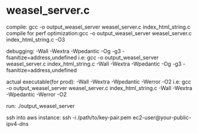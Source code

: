 # weasel_server.c

compile: gcc -o output_weasel_server weasel_server.c index_html_string.c
compile for perf optimization:gcc -o output_weasel_server weasel_server.c index_html_string.c -O3

debugging:
-Wall -Wextra -Wpedantic -Og -g3 -fsanitize=address,undefined i.e: gcc -o output_weasel_server weasel_server.c index_html_string.c -Wall -Wextra -Wpedantic -Og -g3 -fsanitize=address,undefined

actual executable(for prod):
-Wall -Wextra -Wpedantic -Werror -O2 i.e: gcc -o output_weasel_server weasel_server.c index_html_string.c -Wall -Wextra -Wpedantic -Werror -O2

run: ./output_weasel_server

ssh into aws instance:
ssh -i /path/to/key-pair.pem ec2-user@your-public-ipv4-dns

